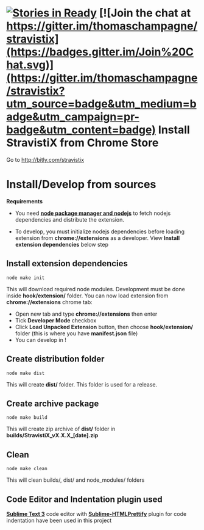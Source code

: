 [![Stories in Ready](https://badge.waffle.io/thomaschampagne/stravistix.png?label=ready&title=Ready)](http://waffle.io/thomaschampagne/stravistix)
[![Join the chat at https://gitter.im/thomaschampagne/stravistix](https://badges.gitter.im/Join%20Chat.svg)](https://gitter.im/thomaschampagne/stravistix?utm_source=badge&utm_medium=badge&utm_campaign=pr-badge&utm_content=badge)
Install StravistiX from Chrome Store
==========
Go to http://bitly.com/stravistix

Install/Develop from sources
==========
**Requirements**
* You need [**node package manager and nodejs**](http://nodejs.org/) to fetch nodejs dependencies and distribute the extension.

* To develop, you must initialize nodejs dependencies before loading extension from **chrome://extensions** as a developer. View **Install extension dependencies** below step

## Install extension dependencies
```
node make init
```
This will download required node modules. Development must be done inside **hook/extension/** folder.
You can now load extension from **chrome://extensions** chrome tab:

* Open new tab and type **chrome://extensions** then enter
* Tick **Developer Mode** checkbox
* Click **Load Unpacked Extension** button, then choose **hook/extension/** folder (this is where you have **manifest.json** file)
* You can develop in !

## Create distribution folder 
```
node make dist
```
This will create **dist/** folder. This folder is used for a release.

## Create archive package 
```
node make build
```
This will create zip archive of **dist/** folder in **builds/StravistiX\_vX.X.X\_[date].zip**

## Clean 
```
node make clean
```
This will clean builds/, dist/ and node_modules/ folders

## Code Editor and Indentation plugin used

[**Sublime Text 3**](http://www.sublimetext.com/3) code editor with [**Sublime-HTMLPrettify**](https://github.com/victorporof/Sublime-HTMLPrettify) plugin for code indentation have been used in this project
